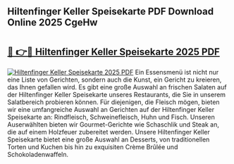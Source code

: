 ## Hiltenfinger Keller Speisekarte PDF Download Online 2025 CgeHw

# <h2><a href="http://gc7dnwb.nevu.top/?p=Hiltenfinger+Keller+Speisekarte">🔗 👉🔴 Hiltenfinger Keller Speisekarte 2025 PDF</a></h2>

[![Hiltenfinger Keller Speisekarte 2025 PDF](https://i.imgur.com/dBaPXMq.png)](http://gc7dnwb.nevu.top/?p=Hiltenfinger+Keller+Speisekarte)
Ein Essensmenü ist nicht nur eine Liste von Gerichten, sondern auch die Kunst, ein Gericht zu kreieren, das Ihnen gefallen wird. Es gibt eine große Auswahl an frischen Salaten auf der Hiltenfinger Keller Speisekarte unseres Restaurants, die Sie in unserem Salatbereich probieren können. Für diejenigen, die Fleisch mögen, bieten wir eine umfangreiche Auswahl an Gerichten auf der Hiltenfinger Keller Speisekarte an: Rindfleisch, Schweinefleisch, Huhn und Fisch. Unseren Auserwählten bieten wir Gourmet-Gerichte wie Schaschlik und Steak an, die auf einem Holzfeuer zubereitet werden. Unsere Hiltenfinger Keller Speisekarte bietet eine große Auswahl an Desserts, von traditionellen Torten und Kuchen bis hin zu exquisiten Crème Brûlée und Schokoladenwaffeln.
